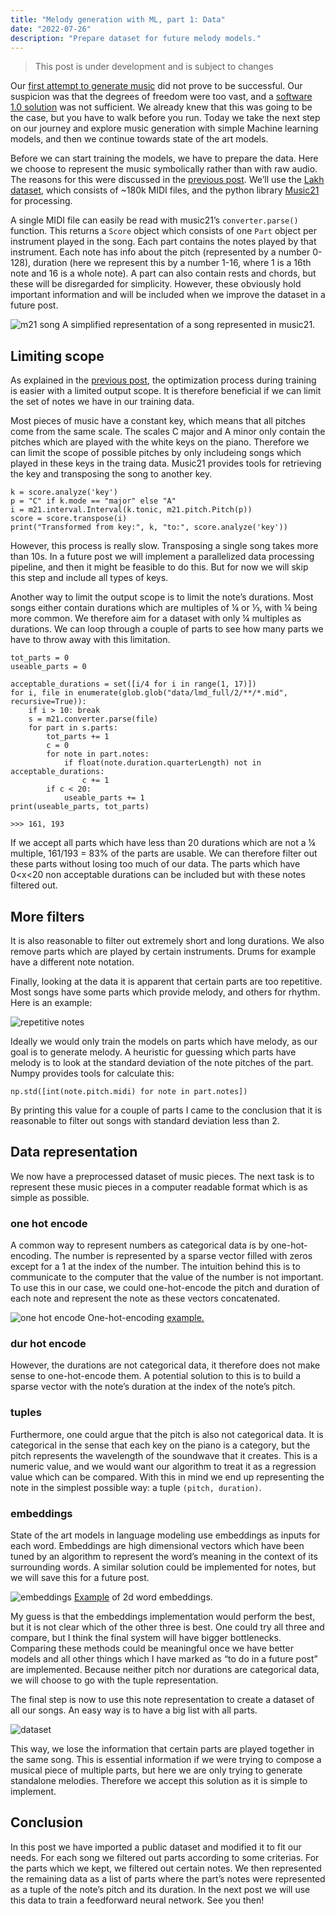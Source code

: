 ```yaml
---
title: "Melody generation with ML, part 1: Data"
date: "2022-07-26"
description: "Prepare dataset for future melody models." 
---
```


> This post is under development and is subject to changes 

Our [first attempt to generate music](https://yetools.net/1_markov_chains/markov_chains/) did not prove to be successful. Our suspicion was that the degrees of freedom were too vast, and a [software 1.0 solution](https://karpathy.medium.com/software-2-0-a64152b37c35) was not sufficient. We already knew that this was going to be the case, but you have to walk before you run. Today we take the next step on our journey and explore music generation with simple Machine learning models, and then we continue towards state of the art models.

Before we can start training the models, we have to prepare the data. Here we choose to represent the music symbolically rather than with raw audio. The reasons for this were discussed in the [previous post](https://yetools.net/2_music_representation/music_repr/). We’ll use the [Lakh dataset](https://colinraffel.com/projects/lmd/), which consists of ~180k MIDI files, and the python library [Music21](https://web.mit.edu/music21/doc/index.html) for processing.

A single MIDI file can easily be read with music21’s `converter.parse()` function. This returns a `Score` object which consists of one `Part` object per instrument played in the song. Each part contains the notes played by that instrument. Each note has info about the pitch (represented by a number 0-128), duration (here we represent this by a number 1-16, where 1 is a 16th note and 16 is a whole note). A part can also contain rests and chords, but these will be disregarded for simplicity. However, these obviously hold important information and will be included when we improve the dataset in a future post.


![m21 song](./images/m21_song.png)
A simplified representation of a song represented in music21.

## Limiting scope
As explained in the [previous post](https://yetools.net/2_music_representation/music_repr/), the optimization process during training is easier with a limited output scope. It is therefore beneficial if we can limit the set of notes we have in our training data. 

Most pieces of music have a constant key, which means that all pitches come from the same scale. The scales C major and A minor only contain the pitches which are played with the white keys on the piano. Therefore we can limit the scope of possible pitches by only includeing songs which played in these keys in the traing data. Music21 provides tools for retrieving the key and transposing the song to another key.

```
k = score.analyze('key')
p = "C" if k.mode == "major" else "A"
i = m21.interval.Interval(k.tonic, m21.pitch.Pitch(p))
score = score.transpose(i)
print("Transformed from key:", k, "to:", score.analyze('key'))
```

However, this process is really slow. Transposing a single song takes more than 10s. In a future post we will implement a parallelized data processing pipeline, and then it might be feasible to do this. But for now we will skip this step and include all types of keys.

Another way to limit the output scope is to limit the note’s durations. Most songs either contain durations which are multiples of ¼ or ⅓, with ¼ being more common. We therefore aim for a dataset with only ¼ multiples as durations. We can loop through a couple of parts to see how many parts we have to throw away with this limitation.

```
tot_parts = 0
useable_parts = 0
   
acceptable_durations = set([i/4 for i in range(1, 17)])
for i, file in enumerate(glob.glob("data/lmd_full/2/**/*.mid", recursive=True)): 
    if i > 10: break
    s = m21.converter.parse(file)
    for part in s.parts:
        tot_parts += 1
        c = 0
        for note in part.notes:
            if float(note.duration.quarterLength) not in acceptable_durations:
                c += 1
        if c < 20:
            useable_parts += 1
print(useable_parts, tot_parts)

>>> 161, 193
```

If we accept all parts which have less than 20 durations which are not a ¼ multiple, 161/193 = 83% of the parts are usable. We can therefore filter out these parts without losing too much of our data. The parts which have  0<x<20 non acceptable durations can be included but with these notes filtered out.

## More filters
It is also reasonable to filter out extremely short and long durations. We also remove parts which are played by certain instruments. Drums for example have a different note notation. 

Finally, looking at the data it is apparent that certain parts are too repetitive. Most songs have some parts which provide melody, and others for rhythm. Here is an example:

![repetitive notes](./images/repet_part.png)

Ideally we would only train the models on parts which have melody, as our goal is to generate melody. A heuristic for guessing which parts have melody is to look at the standard deviation of the note pitches of the part. Numpy provides tools for calculate this:

```
np.std([int(note.pitch.midi) for note in part.notes])
```
By printing this value for a couple of parts I came to the conclusion that it is reasonable to filter out songs with standard deviation less than 2.

## Data representation
We now have a preprocessed dataset of music pieces. The next task is to represent these music pieces in a computer readable format which is as simple as possible.

### one hot encode
A common way to represent numbers as categorical data is by one-hot-encoding. The number is represented by a sparse vector filled with zeros except for a 1 at the index of the number. The intuition behind this is to communicate to the computer that the value of the number is not important. To use this in our case, we could one-hot-encode the pitch and duration of each note and represent the note as these vectors concatenated.


![one hot encode](./images/one_hot_encode.png)
One-hot-encoding [example.](https://www.geeksforgeeks.org/one-hot-encoding-using-tensorflow/)

### dur hot encode
However, the durations are not categorical data, it therefore does not make sense to one-hot-encode them. A potential solution to this is to build a sparse vector with the note’s duration at the index of the note’s pitch.

### tuples
Furthermore, one could argue that the pitch is also not categorical data. It is categorical in the sense that each key on the piano is a category, but the pitch represents the wavelength of the soundwave that it creates. This is a numeric value, and we would want our algorithm to treat it as a regression value which can be compared. With this in mind we end up representing the note in the simplest possible way: a tuple `(pitch, duration)`.

### embeddings
State of the art models in language modeling use embeddings as inputs for each word. Embeddings are high dimensional vectors which have been tuned by an algorithm to represent the word’s meaning in the context of its surrounding words. A similar solution could be implemented for notes, but we will save this for a future post.

![embeddings](./images/embeddings.jpg)
[Example](https://www.shanelynn.ie/get-busy-with-word-embeddings-introduction/) of 2d word embeddings.

My guess is that the embeddings implementation would perform the best, but it is not clear which of the other three is best. One could try all three and compare, but I think the final system will have bigger bottlenecks. Comparing these methods could be meaningful once we have better models and all other things which I have marked as “to do in a future post” are implemented. Because neither pitch nor durations are categorical data, we will choose to go with the tuple representation.

The final step is now to use this note representation to create a dataset of all our songs. An easy way is to have a big list with all parts.

![dataset](./images/dataset.png)


This way, we lose the information that certain parts are played together in the same song. This is essential information if we were trying to compose a musical piece of multiple parts, but here we are only trying to generate standalone melodies. Therefore we accept this solution as it is simple to implement.

## Conclusion
In this post we have imported a public dataset and modified it to fit our needs. For each song we filtered out parts according to some criterias. For the parts which we kept, we filtered out certain notes. We then represented the remaining data as a list of parts where the part’s notes were represented as a tuple of the note’s pitch and its duration. In the next post we will use this data to train a feedforward neural network. See you then!

